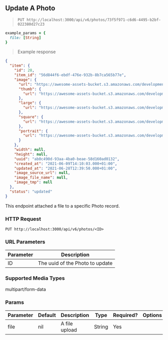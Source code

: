## Update A Photo

> `PUT http://localhost:3000/api/v6/photos/73f5f971-c6d6-4495-b2bf-022380d27c23`

```ruby
example_params = {
  file: [String]
}
```

> Example response

```json
{
  "item": {
    "id": 28,
    "item_id": "56d844f6-ebdf-476e-932b-8b7ca565b77e",
    "image": {
      "url": "https://awesome-assets-bucket.s3.amazonaws.com/development/uploads/photo/image/28/hancock.jpeg",
      "thumb": {
        "url": "https://awesome-assets-bucket.s3.amazonaws.com/development/uploads/photo/image/28/thumb_hancock.jpeg"
      },
      "large": {
        "url": "https://awesome-assets-bucket.s3.amazonaws.com/development/uploads/photo/image/28/large_hancock.jpeg"
      },
      "square": {
        "url": "https://awesome-assets-bucket.s3.amazonaws.com/development/uploads/photo/image/28/square_hancock.jpeg"
      },
      "portrait": {
        "url": "https://awesome-assets-bucket.s3.amazonaws.com/development/uploads/photo/image/28/portrait_hancock.jpeg"
      }
    },
    "width": null,
    "height": null,
    "uuid": "ab0c490d-93aa-4ba0-beae-58d160ad0132",
    "created_at": "2021-06-09T14:10:03.000+01:00",
    "updated_at": "2021-06-28T12:39:50.000+01:00",
    "image_source_url": null,
    "image_file_name": null,
    "image_tmp": null
  },
  "status": "updated"
}
```

This endpoint attached a file to a specific Photo record.

### HTTP Request

`PUT http://localhost:3000/api/v6/photos/<ID>`


### URL Parameters

Parameter | Description
--------- | -----------
ID | The uuid of the Photo to update


### Supported Media Types

multipart/form-data

### Params

Parameter | Default | Description | Type | Required? | Options
--------- | ------- | ----------- | ---- | --------- | -------
file | nil | A file upload | String | Yes |